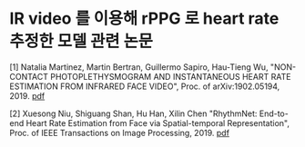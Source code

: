 # IR video 를 이용해 rPPG 로 heart rate 추정한 모델 관련 논문

[1] Natalia Martinez, Martin Bertran, Guillermo Sapiro, Hau-Tieng Wu, "NON-CONTACT PHOTOPLETHYSMOGRAM AND INSTANTANEOUS HEART RATE ESTIMATION FROM INFRARED FACE VIDEO", Proc. of arXiv:1902.05194, 2019. [pdf](https://arxiv.org/pdf/1902.05194.pdf)

[2] Xuesong Niu, Shiguang Shan, Hu Han, Xilin Chen "RhythmNet: End-to-end Heart Rate Estimation from Face via Spatial-temporal Representation", Proc. of IEEE Transactions on Image Processing, 2019. [pdf](https://ieeexplore.ieee.org/stamp/stamp.jsp?tp=&arnumber=8879658)

